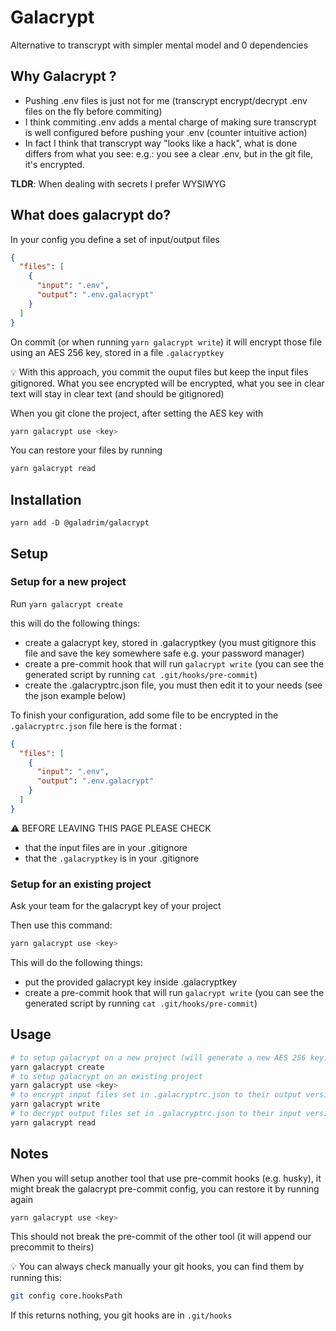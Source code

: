 # Galacrypt

Alternative to transcrypt with simpler mental model and 0 dependencies

## Why Galacrypt ?

- Pushing .env files is just not for me (transcrypt encrypt/decrypt .env files on the fly before commiting)
- I think commiting .env adds a mental charge of making sure transcrypt is well configured before pushing your .env (counter intuitive action)
- In fact I think that transcrypt way "looks like a hack", what is done differs from what you see:
  e.g.: you see a clear .env, but in the git file, it's encrypted.

**TLDR**: When dealing with secrets I prefer WYSIWYG

## What does galacrypt do?

In your config you define a set of input/output files

```json
{
  "files": [
    {
      "input": ".env",
      "output": ".env.galacrypt"
    }
  ]
}
```

On commit (or when running `yarn galacrypt write`) it will encrypt those file using an AES 256 key, stored in a file `.galacryptkey`

:bulb: With this approach, you commit the ouput files but keep the input files gitignored.
What you see encrypted will be encrypted, what you see in clear text will stay in clear text (and should be gitignored)

When you git clone the project, after setting the AES key with

```bash
yarn galacrypt use <key>
```

You can restore your files by running

```bash
yarn galacrypt read
```

## Installation

`yarn add -D @galadrim/galacrypt`

## Setup

### Setup for a new project

Run `yarn galacrypt create`

this will do the following things:

- create a galacrypt key, stored in .galacryptkey (you must gitignore this file and save the key somewhere safe e.g. your password manager)
- create a pre-commit hook that will run `galacrypt write` (you can see the generated script by running `cat .git/hooks/pre-commit`)
- create the .galacryptrc.json file, you must then edit it to your needs (see the json example below)

To finish your configuration, add some file to be encrypted in the `.galacryptrc.json` file
here is the format :

```json
{
  "files": [
    {
      "input": ".env",
      "output": ".env.galacrypt"
    }
  ]
}
```

:warning: BEFORE LEAVING THIS PAGE PLEASE CHECK

- that the input files are in your .gitignore
- that the `.galacryptkey` is in your .gitignore

### Setup for an existing project

Ask your team for the galacrypt key of your project

Then use this command:

```bash
yarn galacrypt use <key>
```

This will do the following things:

- put the provided galacrypt key inside .galacryptkey
- create a pre-commit hook that will run `galacrypt write` (you can see the generated script by running `cat .git/hooks/pre-commit`)

## Usage

```bash
# to setup galacrypt on a new project (will generate a new AES 256 key)
yarn galacrypt create
# to setup galacrypt on an existing project
yarn galacrypt use <key>
# to encrypt input files set in .galacryptrc.json to their output versions
yarn galacrypt write
# to decrypt output files set in .galacryptrc.json to their input versions
yarn galacrypt read
```

## Notes

When you will setup another tool that use pre-commit hooks (e.g. husky), it might break the galacrypt pre-commit config, you can restore it by running again

```bash
yarn galacrypt use <key>
```

This should not break the pre-commit of the other tool (it will append our precommit to theirs)

:bulb: You can always check manually your git hooks, you can find them by running this:

```bash
git config core.hooksPath
```

If this returns nothing, you git hooks are in `.git/hooks`
